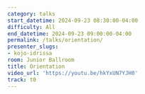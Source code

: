 ```yaml
---
category: talks
start_datetime: 2024-09-23 08:30:00-04:00
difficulty: All
end_datetime: 2024-09-23 09:00:00-04:00
permalink: /talks/orientation/
presenter_slugs:
- kojo-idrissa
room: Junior Ballroom
title: Orientation
video_url: 'https://youtu.be/hkYxUN7YJH0'
track: t0
---
```

